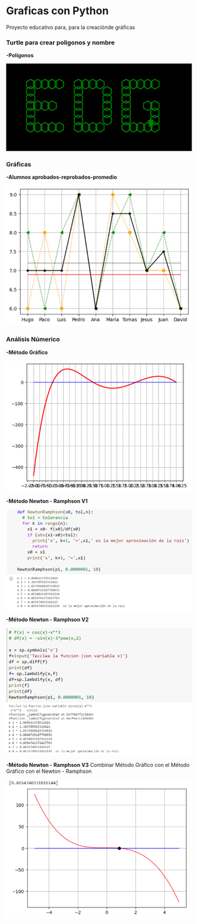 # Graficas con Python
Proyecto educativo para, para la creaciónde gráficas

### Turtle para crear poligonos y nombre
**-Poligonos**

![Poligonos](https://github.com/edcaamal/documentationProjects/blob/main/documentationProjects/python/edcPoligono.PNG?raw=true)

### Gráficas 
**-Alumnos aprobados-reprobados-promedio**

![Alumnos aprobados-reprobados-promedio](https://github.com/edcaamal/documentationProjects/blob/main/documentationProjects/python/graficaAlumnosAprobadosReprobadosPromedio.PNG?raw=true)


### Análisis Númerico

**-Método Gráfico**

![Método Gráfico](https://github.com/edcaamal/documentationProjects/blob/main/documentationProjects/python/metodoGrafico.PNG?raw=true)


**-Método Newton - Ramphson V1**

![Método Newton - Ramphson V1](https://github.com/edcaamal/documentationProjects/blob/main/documentationProjects/python/NewtonRamphsonV1.PNG?raw=true)


**-Método Newton - Ramphson V2**

![Método Newton - Ramphson V1](https://github.com/edcaamal/documentationProjects/blob/main/documentationProjects/python/NewtonRamphsonV2.PNG?raw=true)

**-Método Newton - Ramphson V3**
Combinar Método Gráfico con el Método Gráfico con el Newton - Ramphson

![Método Newton - Ramphson V1](https://github.com/edcaamal/documentationProjects/blob/main/documentationProjects/python/NewtonRamphsonV3.PNG?raw=true)

